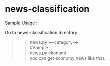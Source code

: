 # news-classification

Sample Usage : 

Go to news-classification directory <br>
>> news.py <--category--> <br>
#Sample <br>
>> news.py ekonomi <br> 
you can get economy news like that. <br>
